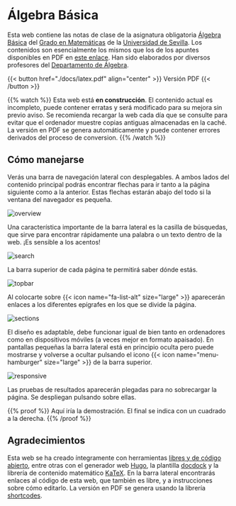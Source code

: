# Álgebra Básica

Esta web contiene las notas de clase de la asignatura obligatoria [Álgebra Básica](http://www.us.es/estudios/grados/plan_171/asignatura_1710001) del [Grado en Matemáticas](http://www.us.es/estudios/grados/plan_171) de la [Universidad de Sevilla](http://www.us.es). Los contenidos son esencialmente los mismos que los de los apuntes disponibles en PDF en [este enlace](https://rodas5.us.es/items/1141d30f-73ed-4c7a-92f9-d5046dbdffe1/1/). Han sido elaborados por diversos profesores del [Departamento de Álgebra](http://www.algebra.us.es/).

{{< button href="./docs/latex.pdf" align="center" >}} Versión PDF {{< /button >}}<br>

{{% watch %}}
Esta web está **en construcción**. El contenido actual es incompleto, puede contener erratas y será modificado para su mejora sin previo aviso. Se recomienda recargar la web cada día que se consulte para evitar que el ordenador muestre copias antiguas almacenadas en la caché. La versión en PDF se genera automáticamente y puede contener errores derivados del proceso de conversion.
{{% /watch %}}

## Cómo manejarse

Verás una barra de navegación lateral con desplegables. A ambos lados del contenido principal podrás encontrar flechas para ir tanto a la página siguiente como a la anterior. Estas flechas estarán abajo del todo si la ventana del navegador es pequeña.

![overview](./images/overview.png)

Una característica importante de la barra lateral es la casilla de búsquedas, que sirve para encontrar rápidamente una palabra o un texto dentro de la web. ¡Es sensible a los acentos!

![search](./images/search.png)

La barra superior de cada página te permitirá saber dónde estás.

![topbar](./images/topbar.png)

Al colocarte sobre {{< icon name="fa-list-alt" size="large" >}} aparecerán enlaces a los diferentes epígrafes en los que se divide la página.

![sections](./images/sections.png)

El diseño es adaptable, debe funcionar igual de bien tanto en ordenadores como en dispositivos móviles (a veces mejor en formato apaisado). En pantallas pequeñas la barra lateral está en principio oculta pero puede mostrarse y volverse a ocultar pulsando el icono {{< icon name="menu-hamburger" size="large" >}} de la barra superior.

![responsive](./images/responsive.png)

Las pruebas de resultados aparecerán plegadas para no sobrecargar la página. Se despliegan pulsando sobre ellas.

{{% proof %}}
Aquí iría la demostración. El final se indica con un cuadrado a la derecha.
{{% /proof %}}


## Agradecimientos

Esta web se ha creado íntegramente con herramientas [libres y de código abierto](https://es.wikipedia.org/wiki/Software_libre_y_de_c%C3%B3digo_abierto), entre otras con el generador web [Hugo](https://gohugo.io/), la plantilla [docdock](http://docdock.netlify.com/) y la librería de contenido matemático [KaTeX](https://katex.org/). En la barra lateral encontrarás enlaces al código de esta web, que también es libre, y a instrucciones sobre cómo editarlo. La versión en PDF se genera usando la librería [shortcodes](https://github.com/dmulholl/shortcodes).

